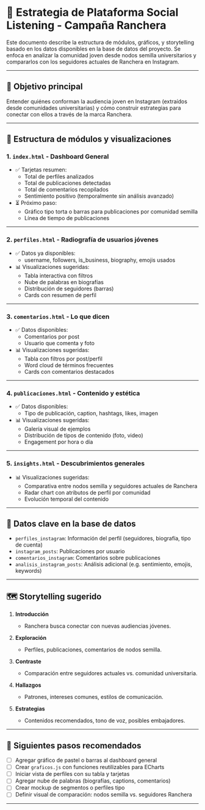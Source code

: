 # 🧠 Estrategia de Plataforma Social Listening - Campaña Ranchera

Este documento describe la estructura de módulos, gráficos, y storytelling basado en los datos disponibles en la base de datos del proyecto. Se enfoca en analizar la comunidad joven desde nodos semilla universitarios y compararlos con los seguidores actuales de Ranchera en Instagram.

---

## 🎯 Objetivo principal

Entender quiénes conforman la audiencia joven en Instagram (extraídos desde comunidades universitarias) y cómo construir estrategias para conectar con ellos a través de la marca Ranchera.

---

## 🧱 Estructura de módulos y visualizaciones

### 1. `index.html` - **Dashboard General**
 - ✅ Tarjetas resumen:
   - Total de perfiles analizados
   - Total de publicaciones detectadas
   - Total de comentarios recopilados
   - Sentimiento positivo (temporalmente sin análisis avanzado)
 - ⏳ Próximo paso:
   - Gráfico tipo torta o barras para publicaciones por comunidad semilla
   - Línea de tiempo de publicaciones

---

### 2. `perfiles.html` - **Radiografía de usuarios jóvenes**
 - ✅ Datos ya disponibles:
   - username, followers, is_business, biography, emojis usados
 - 📊 Visualizaciones sugeridas:
   - Tabla interactiva con filtros
   - Nube de palabras en biografías
   - Distribución de seguidores (barras)
   - Cards con resumen de perfil

---

### 3. `comentarios.html` - **Lo que dicen**
 - ✅ Datos disponibles:
   - Comentarios por post
   - Usuario que comenta y foto
 - 📊 Visualizaciones sugeridas:
   - Tabla con filtros por post/perfil
   - Word cloud de términos frecuentes
   - Cards con comentarios destacados

---

### 4. `publicaciones.html` - **Contenido y estética**
 - ✅ Datos disponibles:
   - Tipo de publicación, caption, hashtags, likes, imagen
 - 📊 Visualizaciones sugeridas:
   - Galería visual de ejemplos
   - Distribución de tipos de contenido (foto, video)
   - Engagement por hora o día

---

### 5. `insights.html` - **Descubrimientos generales**
 - 📊 Visualizaciones sugeridas:
   - Comparativa entre nodos semilla y seguidores actuales de Ranchera
   - Radar chart con atributos de perfil por comunidad
   - Evolución temporal del contenido

---

## 🔎 Datos clave en la base de datos

- `perfiles_instagram`: Información del perfil (seguidores, biografía, tipo de cuenta)
- `instagram_posts`: Publicaciones por usuario
- `comentarios_instagram`: Comentarios sobre publicaciones
- `analisis_instagram_posts`: Análisis adicional (e.g. sentimiento, emojis, keywords)

---

## 🗺️ Storytelling sugerido

1. **Introducción**
   - Ranchera busca conectar con nuevas audiencias jóvenes.

2. **Exploración**
   - Perfiles, publicaciones, comentarios de nodos semilla.

3. **Contraste**
   - Comparación entre seguidores actuales vs. comunidad universitaria.

4. **Hallazgos**
   - Patrones, intereses comunes, estilos de comunicación.

5. **Estrategias**
   - Contenidos recomendados, tono de voz, posibles embajadores.

---

## 🧩 Siguientes pasos recomendados

- [ ] Agregar gráfico de pastel o barras al dashboard general
- [ ] Crear `graficos.js` con funciones reutilizables para ECharts
- [ ] Iniciar vista de perfiles con su tabla y tarjetas
- [ ] Agregar nube de palabras (biografías, captions, comentarios)
- [ ] Crear mockup de segmentos o perfiles tipo
- [ ] Definir visual de comparación: nodos semilla vs. seguidores Ranchera

---
